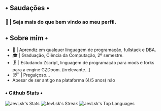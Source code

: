 ## • Saudações •
### 👋 | Seja mais do que bem vindo ao meu perfil.
## • Sobre mim •
<ul>
<li>🔬 | Aprendiz em qualquer linguagem de programação, fullstack e DBA.</li>
<li>🎓 | Graduação, Ciência da Computação, 2º semestre.</li>
<li>🗜️ | Estudando Zscript, linguagem de programação para mods e forks para a engine GZDoom. (irrelevante...) </li>
<li>😴 | Preguiçoso...</li>
<li>Apesar de ser antigo na plataforma (4/5 anos) não </li>
</ul>

###  • Github Stats •
![JevLsk's Stats](https://github-readme-stats.vercel.app/api?username=JevLsk&theme=onedark&show_icons=true&hide_border=true&count_private=true)
![JevLsk's Streak](https://github-readme-streak-stats.herokuapp.com/?user=JevLsk&theme=onedark&hide_border=true)
![JevLsk's Top Languages](https://github-readme-stats.vercel.app/api/top-langs/?username=JevLsk&theme=onedark&show_icons=true&hide_border=true&layout=compact)
